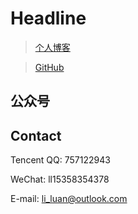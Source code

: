 # Headline

> [个人博客](https://blog.csdn.net/m0_37965018)


> [GitHub](https://github.com/Corefo/ "github")


## 公众号

## Contact

Tencent QQ: 757122943

WeChat: ll15358354378

E-mail: [li_luan@outlook.com]()




